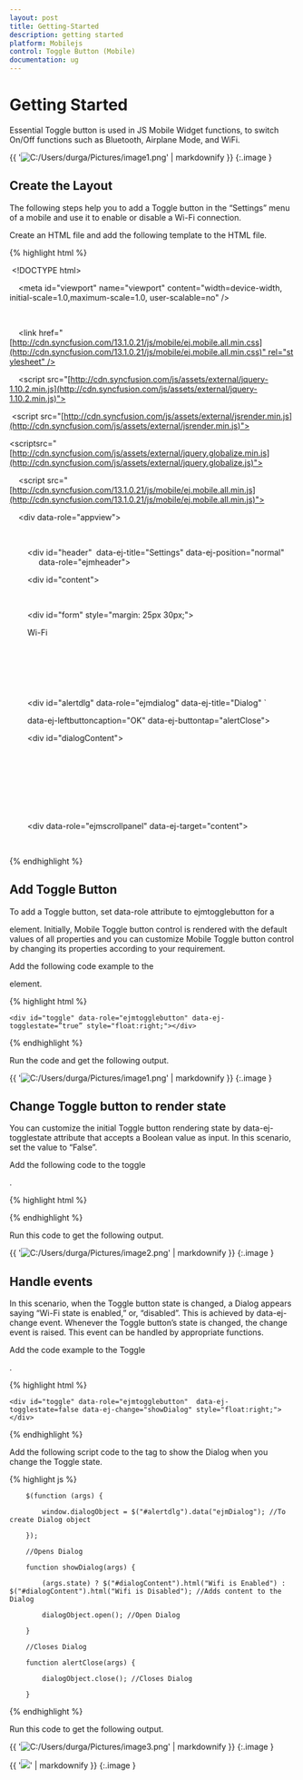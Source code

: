 ```yaml
---
layout: post
title: Getting-Started
description: getting started
platform: Mobilejs
control: Toggle Button (Mobile)
documentation: ug
---
```


# Getting Started

Essential Toggle button is used in JS Mobile Widget functions, to switch On/Off functions such as Bluetooth, Airplane Mode, and WiFi. 


{{ '![C:/Users/durga/Pictures/image1.png](Getting-Started_images/Getting-Started_img1.png)' | markdownify }}
{:.image }


## Create the Layout

The following steps help you to add a Toggle button in the “Settings” menu of a mobile and use it to enable or disable a Wi-Fi connection.

Create an HTML file and add the following template to the HTML file. 

{% highlight html %}

 <!DOCTYPE html>

<html>

<head>

    <meta id="viewport" name="viewport" content="width=device-width, initial-scale=1.0,maximum-scale=1.0, user-scalable=no" />

    <title>Toggle button</title>

    <link href="[http://cdn.syncfusion.com/13.1.0.21/js/mobile/ej.mobile.all.min.css](http://cdn.syncfusion.com/13.1.0.21/js/mobile/ej.mobile.all.min.css)" rel="stylesheet" />

    <script src="[http://cdn.syncfusion.com/js/assets/external/jquery-1.10.2.min.js](http://cdn.syncfusion.com/js/assets/external/jquery-1.10.2.min.js)"></script>                

 <script src="[http://cdn.syncfusion.com/js/assets/external/jsrender.min.js](http://cdn.syncfusion.com/js/assets/external/jsrender.min.js)"></script>

<scriptsrc="[http://cdn.syncfusion.com/js/assets/external/jquery.globalize.min.js](http://cdn.syncfusion.com/js/assets/external/jquery.globalize.js)"></script>

    <script src="[http://cdn.syncfusion.com/13.1.0.21/js/mobile/ej.mobile.all.min.js](http://cdn.syncfusion.com/13.1.0.21/js/mobile/ej.mobile.all.min.js)"></script>

</head>

<body>

    <div data-role="appview">

        <!-- Header control -->

        <div id="header"  data-ej-title="Settings" data-ej-position="normal" 
             data-role="ejmheader"></div>

        <div id="content">

        <div>

        <div id="form" style="margin: 25px 30px;">

        <span>Wi-Fi </span>

        <!-- Add toggle button -->

        </div>

        <!-- Dialog control -->

        <div id="alertdlg" data-role="ejmdialog" data-ej-title="Dialog" `

        data-ej-leftbuttoncaption="OK" data-ej-buttontap="alertClose">

        <div id="dialogContent"></div>

        </div>

        </div>

        </div>

        <!-- Scroll panel control -->

        <div data-role="ejmscrollpanel" data-ej-target="content"></div>

    </div>

</body>

</html>



{% endhighlight %}

## Add Toggle Button

To add a Toggle button, set data-role attribute to ejmtogglebutton for a <div> element. Initially, Mobile Toggle button control is rendered with the default values of all properties and you can customize Mobile Toggle button control by changing its properties according to your requirement.  

Add the following code example to the <div> element.

{% highlight html %}

    <div id="toggle" data-role="ejmtogglebutton" data-ej-togglestate=”true” style="float:right;"></div>




{% endhighlight %}



Run the code and get the following output.



{{ '![C:/Users/durga/Pictures/image1.png](Getting-Started_images/Getting-Started_img2.png)' | markdownify }}
{:.image }


## Change Toggle button to render state

You can customize the initial Toggle button rendering state by data-ej-togglestate attribute that accepts a Boolean value as input. In this scenario, set the value to “False”.

Add the following code to the toggle <div>.



{% highlight html %}


<div id="toggle" data-role="ejmtogglebutton"  data-ej-togglestate=false  style="float:right;"></div>




{% endhighlight %}

Run this code to get the following output.



{{ '![C:/Users/durga/Pictures/image2.png](Getting-Started_images/Getting-Started_img3.png)' | markdownify }}
{:.image }


## Handle events

In this scenario, when the Toggle button state is changed, a Dialog appears saying “Wi-Fi state is enabled,” or, “disabled”. This is achieved by data-ej-change event. Whenever the Toggle button’s state is changed, the change event is raised. This event can be handled by appropriate functions.

Add the code example to the Toggle <div>.

{% highlight html %}


    <div id="toggle" data-role="ejmtogglebutton"  data-ej-togglestate=false data-ej-change="showDialog" style="float:right;"></div>




{% endhighlight %}

Add the following script code to the <body> tag to show the Dialog when you change the Toggle state.



{% highlight js %}



        $(function (args) {

            window.dialogObject = $("#alertdlg").data("ejmDialog"); //To create Dialog object

        });

        //Opens Dialog

        function showDialog(args) {

            (args.state) ? $("#dialogContent").html("Wifi is Enabled") : $("#dialogContent").html("Wifi is Disabled"); //Adds content to the Dialog 

            dialogObject.open(); //Open Dialog

        }

        //Closes Dialog

        function alertClose(args) {

            dialogObject.close(); //Closes Dialog

        }





{% endhighlight %}



Run this code to get the following output. 

{{ '![C:/Users/durga/Pictures/image3.png](Getting-Started_images/Getting-Started_img4.png)' | markdownify }}
{:.image }


{{ '![](Getting-Started_images/Getting-Started_img5.png)' | markdownify }}
{:.image }


